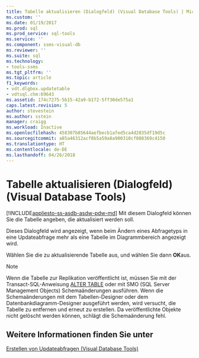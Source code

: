 ```yaml
---
title: Tabelle aktualisieren (Dialogfeld) (Visual Database Tools) | Microsoft-Dokumentation
ms.custom: ''
ms.date: 01/19/2017
ms.prod: sql
ms.prod_service: sql-tools
ms.service: ''
ms.component: ssms-visual-db
ms.reviewer: ''
ms.suite: sql
ms.technology:
- tools-ssms
ms.tgt_pltfrm: ''
ms.topic: article
f1_keywords:
- vdt.dlgbox.updatetable
- vdtsql.chm:69643
ms.assetid: 174c7275-5b15-42a9-b172-5ff30de575a1
caps.latest.revision: 5
author: stevestein
ms.author: sstein
manager: craigg
ms.workload: Inactive
ms.openlocfilehash: 458307b85644aefbecb1afed5ca4d2835df19d5c
ms.sourcegitcommit: a85a46312acf8b5a59a8a900310cf088369c4150
ms.translationtype: HT
ms.contentlocale: de-DE
ms.lasthandoff: 04/26/2018
---
```

# <a name="update-table-dialog-box-visual-database-tools"></a>Tabelle aktualisieren (Dialogfeld) (Visual Database Tools)
[!INCLUDE[appliesto-ss-asdb-asdw-pdw-md](../../includes/appliesto-ss-asdb-asdw-pdw-md.md)]
Mit diesem Dialogfeld können Sie die Tabelle angeben, die aktualisiert werden soll.  
  
Dieses Dialogfeld wird angezeigt, wenn beim Ändern eines Abfragetyps in eine Updateabfrage mehr als eine Tabelle im Diagrammbereich angezeigt wird.  
  
Wählen Sie die zu aktualisierende Tabelle aus, und wählen Sie dann **OK**aus.  
  
> [!NOTE]  
> Wenn die Tabelle zur Replikation veröffentlicht ist, müssen Sie mit der Transact-SQL-Anweisung [ALTER TABLE](http://msdn.microsoft.com/en-us/f1745145-182d-4301-a334-18f799d361d1) oder mit SMO (SQL Server Management Objects) Schemaänderungen ausführen. Wenn die Schemaänderungen mit dem Tabellen-Designer oder dem Datenbankdiagramm-Designer ausgeführt werden, wird versucht, die Tabelle zu entfernen und erneut zu erstellen. Da veröffentlichte Objekte nicht gelöscht werden können, schlägt die Schemaänderung fehl.  
  
## <a name="see-also"></a>Weitere Informationen finden Sie unter  
[Erstellen von Updateabfragen (Visual Database Tools)](../../ssms/visual-db-tools/create-update-queries-visual-database-tools.md)  
  
